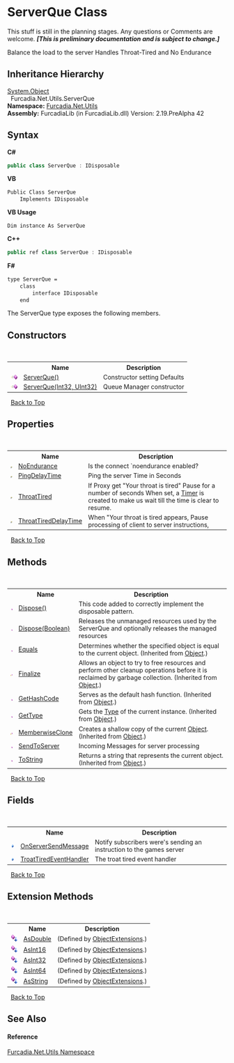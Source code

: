# ServerQue Class
This stuff is still in the planning stages. Any questions or Comments are welcome. _**\[This is preliminary documentation and is subject to change.\]**_

Balance the load to the server 
Handles Throat-Tired and No Endurance



## Inheritance Hierarchy
<a href="http://msdn2.microsoft.com/en-us/library/e5kfa45b" target="_blank">System.Object</a><br />&nbsp;&nbsp;Furcadia.Net.Utils.ServerQue<br />
**Namespace:**&nbsp;<a href="N_Furcadia_Net_Utils">Furcadia.Net.Utils</a><br />**Assembly:**&nbsp;FurcadiaLib (in FurcadiaLib.dll) Version: 2.19.PreAlpha 42

## Syntax

**C#**<br />
``` C#
public class ServerQue : IDisposable
```

**VB**<br />
``` VB
Public Class ServerQue
	Implements IDisposable
```

**VB Usage**<br />
``` VB Usage
Dim instance As ServerQue
```

**C++**<br />
``` C++
public ref class ServerQue : IDisposable
```

**F#**<br />
``` F#
type ServerQue =  
    class
        interface IDisposable
    end
```

The ServerQue type exposes the following members.


## Constructors
&nbsp;<table><tr><th></th><th>Name</th><th>Description</th></tr><tr><td>![Public method](media/pubmethod.gif "Public method")</td><td><a href="M_Furcadia_Net_Utils_ServerQue__ctor">ServerQue()</a></td><td>
Constructor setting Defaults</td></tr><tr><td>![Public method](media/pubmethod.gif "Public method")</td><td><a href="M_Furcadia_Net_Utils_ServerQue__ctor_1">ServerQue(Int32, UInt32)</a></td><td>
Queue Manager constructor</td></tr></table>&nbsp;
<a href="#serverque-class">Back to Top</a>

## Properties
&nbsp;<table><tr><th></th><th>Name</th><th>Description</th></tr><tr><td>![Public property](media/pubproperty.gif "Public property")</td><td><a href="P_Furcadia_Net_Utils_ServerQue_NoEndurance">NoEndurance</a></td><td>
Is the connect `noendurance enabled?</td></tr><tr><td>![Public property](media/pubproperty.gif "Public property")</td><td><a href="P_Furcadia_Net_Utils_ServerQue_PingDelayTime">PingDelayTime</a></td><td>
Ping the server Time in Seconds</td></tr><tr><td>![Public property](media/pubproperty.gif "Public property")</td><td><a href="P_Furcadia_Net_Utils_ServerQue_ThroatTired">ThroatTired</a></td><td>
If Proxy get "Your throat is tired" Pause for a number of seconds 
When set, a <a href="http://msdn2.microsoft.com/en-us/library/saba8ksx" target="_blank">Timer</a> is created to make us wait till the time is clear to resume.</td></tr><tr><td>![Public property](media/pubproperty.gif "Public property")</td><td><a href="P_Furcadia_Net_Utils_ServerQue_ThroatTiredDelayTime">ThroatTiredDelayTime</a></td><td>
When "Your throat is tired appears, Pause processing of client to server instructions,</td></tr></table>&nbsp;
<a href="#serverque-class">Back to Top</a>

## Methods
&nbsp;<table><tr><th></th><th>Name</th><th>Description</th></tr><tr><td>![Public method](media/pubmethod.gif "Public method")</td><td><a href="M_Furcadia_Net_Utils_ServerQue_Dispose">Dispose()</a></td><td>
This code added to correctly implement the disposable pattern.</td></tr><tr><td>![Public method](media/pubmethod.gif "Public method")</td><td><a href="M_Furcadia_Net_Utils_ServerQue_Dispose_1">Dispose(Boolean)</a></td><td>
Releases the unmanaged resources used by the ServerQue and optionally releases the managed resources</td></tr><tr><td>![Public method](media/pubmethod.gif "Public method")</td><td><a href="http://msdn2.microsoft.com/en-us/library/bsc2ak47" target="_blank">Equals</a></td><td>
Determines whether the specified object is equal to the current object.
 (Inherited from <a href="http://msdn2.microsoft.com/en-us/library/e5kfa45b" target="_blank">Object</a>.)</td></tr><tr><td>![Protected method](media/protmethod.gif "Protected method")</td><td><a href="http://msdn2.microsoft.com/en-us/library/4k87zsw7" target="_blank">Finalize</a></td><td>
Allows an object to try to free resources and perform other cleanup operations before it is reclaimed by garbage collection.
 (Inherited from <a href="http://msdn2.microsoft.com/en-us/library/e5kfa45b" target="_blank">Object</a>.)</td></tr><tr><td>![Public method](media/pubmethod.gif "Public method")</td><td><a href="http://msdn2.microsoft.com/en-us/library/zdee4b3y" target="_blank">GetHashCode</a></td><td>
Serves as the default hash function.
 (Inherited from <a href="http://msdn2.microsoft.com/en-us/library/e5kfa45b" target="_blank">Object</a>.)</td></tr><tr><td>![Public method](media/pubmethod.gif "Public method")</td><td><a href="http://msdn2.microsoft.com/en-us/library/dfwy45w9" target="_blank">GetType</a></td><td>
Gets the <a href="http://msdn2.microsoft.com/en-us/library/42892f65" target="_blank">Type</a> of the current instance.
 (Inherited from <a href="http://msdn2.microsoft.com/en-us/library/e5kfa45b" target="_blank">Object</a>.)</td></tr><tr><td>![Protected method](media/protmethod.gif "Protected method")</td><td><a href="http://msdn2.microsoft.com/en-us/library/57ctke0a" target="_blank">MemberwiseClone</a></td><td>
Creates a shallow copy of the current <a href="http://msdn2.microsoft.com/en-us/library/e5kfa45b" target="_blank">Object</a>.
 (Inherited from <a href="http://msdn2.microsoft.com/en-us/library/e5kfa45b" target="_blank">Object</a>.)</td></tr><tr><td>![Public method](media/pubmethod.gif "Public method")</td><td><a href="M_Furcadia_Net_Utils_ServerQue_SendToServer">SendToServer</a></td><td>
Incoming Messages for server processing</td></tr><tr><td>![Public method](media/pubmethod.gif "Public method")</td><td><a href="http://msdn2.microsoft.com/en-us/library/7bxwbwt2" target="_blank">ToString</a></td><td>
Returns a string that represents the current object.
 (Inherited from <a href="http://msdn2.microsoft.com/en-us/library/e5kfa45b" target="_blank">Object</a>.)</td></tr></table>&nbsp;
<a href="#serverque-class">Back to Top</a>

## Fields
&nbsp;<table><tr><th></th><th>Name</th><th>Description</th></tr><tr><td>![Public field](media/pubfield.gif "Public field")</td><td><a href="F_Furcadia_Net_Utils_ServerQue_OnServerSendMessage">OnServerSendMessage</a></td><td>
Notify subscribers were's sending an instruction to the games server</td></tr><tr><td>![Public field](media/pubfield.gif "Public field")</td><td><a href="F_Furcadia_Net_Utils_ServerQue_TroatTiredEventHandler">TroatTiredEventHandler</a></td><td>
The troat tired event handler</td></tr></table>&nbsp;
<a href="#serverque-class">Back to Top</a>

## Extension Methods
&nbsp;<table><tr><th></th><th>Name</th><th>Description</th></tr><tr><td>![Public Extension Method](media/pubextension.gif "Public Extension Method")</td><td><a href="M_Furcadia_Extensions_ObjectExtensions_AsDouble">AsDouble</a></td><td> (Defined by <a href="T_Furcadia_Extensions_ObjectExtensions">ObjectExtensions</a>.)</td></tr><tr><td>![Public Extension Method](media/pubextension.gif "Public Extension Method")</td><td><a href="M_Furcadia_Extensions_ObjectExtensions_AsInt16">AsInt16</a></td><td> (Defined by <a href="T_Furcadia_Extensions_ObjectExtensions">ObjectExtensions</a>.)</td></tr><tr><td>![Public Extension Method](media/pubextension.gif "Public Extension Method")</td><td><a href="M_Furcadia_Extensions_ObjectExtensions_AsInt32">AsInt32</a></td><td> (Defined by <a href="T_Furcadia_Extensions_ObjectExtensions">ObjectExtensions</a>.)</td></tr><tr><td>![Public Extension Method](media/pubextension.gif "Public Extension Method")</td><td><a href="M_Furcadia_Extensions_ObjectExtensions_AsInt64">AsInt64</a></td><td> (Defined by <a href="T_Furcadia_Extensions_ObjectExtensions">ObjectExtensions</a>.)</td></tr><tr><td>![Public Extension Method](media/pubextension.gif "Public Extension Method")</td><td><a href="M_Furcadia_Extensions_ObjectExtensions_AsString">AsString</a></td><td> (Defined by <a href="T_Furcadia_Extensions_ObjectExtensions">ObjectExtensions</a>.)</td></tr></table>&nbsp;
<a href="#serverque-class">Back to Top</a>

## See Also


#### Reference
<a href="N_Furcadia_Net_Utils">Furcadia.Net.Utils Namespace</a><br />